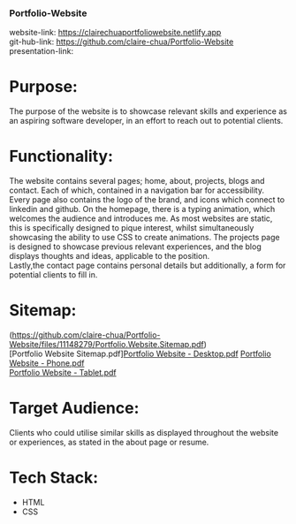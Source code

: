 ### Portfolio-Website
website-link: <https://clairechuaportfoliowebsite.netlify.app>  
git-hub-link: <https://github.com/claire-chua/Portfolio-Website>  
presentation-link:  

# Purpose:  
The purpose of the website is to showcase relevant skills and experience as an aspiring software developer, in an effort to reach out to potential clients.  
# Functionality:  
The website contains several pages; home, about, projects, blogs and contact. Each of which, contained in a navigation bar for accessibility.  
Every page also contains the logo of the brand, and icons which connect to linkedin and github. 
On the homepage, there is a typing animation, which welcomes the audience and introduces me. As most websites are static, this is specifically designed to pique interest, whilst simultaneously showcasing the ability to use CSS to create animations.
The projects page is designed to showcase previous relevant experiences, and the blog displays thoughts and ideas, applicable to the position.  
Lastly,the contact page contains personal details but additionally, a form for potential clients to fill in.

# Sitemap:  
(https://github.com/claire-chua/Portfolio-Website/files/11148279/Portfolio.Website.Sitemap.pdf)  
[Portfolio Website Sitemap.pdf][Portfolio Website - Desktop.pdf](https://github.com/claire-chua/Portfolio-Website/files/11148355/Portfolio.Website.-.Desktop.pdf) 
[Portfolio Website - Phone.pdf](https://github.com/claire-chua/Portfolio-Website/files/11148351/Portfolio.Website.-.Phone.pdf)  
[Portfolio Website - Tablet.pdf](https://github.com/claire-chua/Portfolio-Website/files/11148353/Portfolio.Website.-.Tablet.pdf)

# Target Audience:  
Clients who could utilise similar skills as displayed throughout the website or experiences, as stated in the about page or resume.  

# Tech Stack:  
- HTML
- CSS
